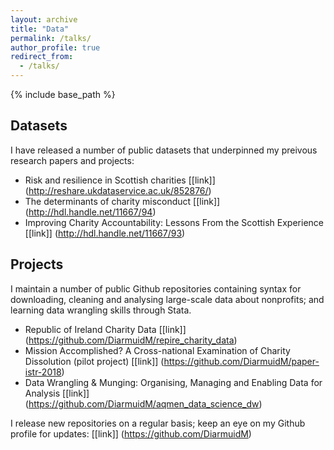 ```yaml
---
layout: archive
title: "Data"
permalink: /talks/
author_profile: true
redirect_from:
  - /talks/
---
```


{% include base_path %}

## Datasets
I have released a number of public datasets that underpinned my preivous research papers and projects:
* Risk and resilience in Scottish charities [[link]] (http://reshare.ukdataservice.ac.uk/852876/)
* The determinants of charity misconduct [[link]] (http://hdl.handle.net/11667/94)
* Improving Charity Accountability: Lessons From the Scottish Experience [[link]] (http://hdl.handle.net/11667/93)

## Projects
I maintain a number of public Github repositories containing syntax for downloading, cleaning and analysing large-scale data about nonprofits; and learning data wrangling skills through Stata. 
* Republic of Ireland Charity Data [[link]] (https://github.com/DiarmuidM/repire_charity_data)
* Mission Accomplished? A Cross-national Examination of Charity Dissolution (pilot project) [[link]] (https://github.com/DiarmuidM/paper-istr-2018)
* Data Wrangling & Munging: Organising, Managing and Enabling Data for Analysis [[link]] (https://github.com/DiarmuidM/aqmen_data_science_dw)

I release new repositories on a regular basis; keep an eye on my Github profile for updates: [[link]] (https://github.com/DiarmuidM)
